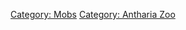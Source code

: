 [Category: Mobs](Category:_Mobs "wikilink") [Category: Antharia
Zoo](Category:_Antharia_Zoo "wikilink")
